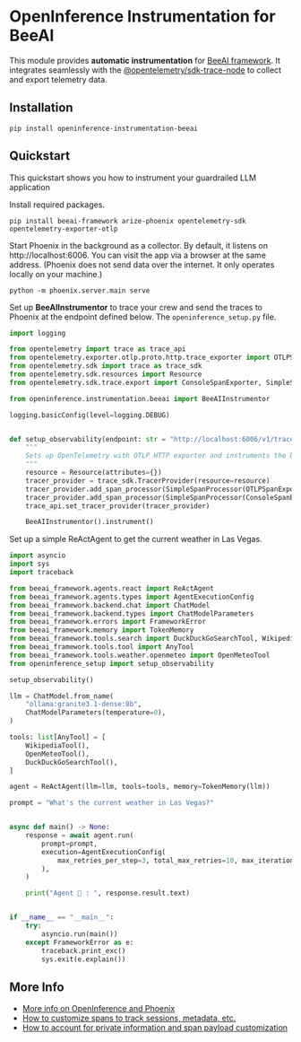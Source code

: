 # OpenInference Instrumentation for BeeAI

This module provides **automatic instrumentation** for [BeeAI framework](https://github.com/i-am-bee/beeai-framework/tree/main/python). It integrates seamlessly with the [@opentelemetry/sdk-trace-node](https://github.com/open-telemetry/opentelemetry-js/tree/main/packages/opentelemetry-sdk-trace-node) to collect and export telemetry data.

## Installation

```shell
pip install openinference-instrumentation-beeai
```

## Quickstart

This quickstart shows you how to instrument your guardrailed LLM application

Install required packages.

```shell
pip install beeai-framework arize-phoenix opentelemetry-sdk opentelemetry-exporter-otlp
```

Start Phoenix in the background as a collector. By default, it listens on http://localhost:6006. You can visit the app via a browser at the same address. (Phoenix does not send data over the internet. It only operates locally on your machine.)

```
python -m phoenix.server.main serve
```

Set up **BeeAIInstrumentor** to trace your crew and send the traces to Phoenix at the endpoint defined below. 
The `openinference_setup.py` file. 

```python
import logging

from opentelemetry import trace as trace_api
from opentelemetry.exporter.otlp.proto.http.trace_exporter import OTLPSpanExporter
from opentelemetry.sdk import trace as trace_sdk
from opentelemetry.sdk.resources import Resource
from opentelemetry.sdk.trace.export import ConsoleSpanExporter, SimpleSpanProcessor

from openinference.instrumentation.beeai import BeeAIInstrumentor

logging.basicConfig(level=logging.DEBUG)


def setup_observability(endpoint: str = "http://localhost:6006/v1/traces") -> None:
    """
    Sets up OpenTelemetry with OTLP HTTP exporter and instruments the beeai framework.
    """
    resource = Resource(attributes={})
    tracer_provider = trace_sdk.TracerProvider(resource=resource)
    tracer_provider.add_span_processor(SimpleSpanProcessor(OTLPSpanExporter(endpoint)))
    tracer_provider.add_span_processor(SimpleSpanProcessor(ConsoleSpanExporter()))
    trace_api.set_tracer_provider(tracer_provider)

    BeeAIInstrumentor().instrument()

```

Set up a simple ReActAgent to get the current weather in Las Vegas. 

```python
import asyncio
import sys
import traceback

from beeai_framework.agents.react import ReActAgent
from beeai_framework.agents.types import AgentExecutionConfig
from beeai_framework.backend.chat import ChatModel
from beeai_framework.backend.types import ChatModelParameters
from beeai_framework.errors import FrameworkError
from beeai_framework.memory import TokenMemory
from beeai_framework.tools.search import DuckDuckGoSearchTool, WikipediaTool
from beeai_framework.tools.tool import AnyTool
from beeai_framework.tools.weather.openmeteo import OpenMeteoTool
from openinference_setup import setup_observability

setup_observability()

llm = ChatModel.from_name(
    "ollama:granite3.1-dense:8b",
    ChatModelParameters(temperature=0),
)

tools: list[AnyTool] = [
    WikipediaTool(),
    OpenMeteoTool(),
    DuckDuckGoSearchTool(),
]

agent = ReActAgent(llm=llm, tools=tools, memory=TokenMemory(llm))

prompt = "What's the current weather in Las Vegas?"


async def main() -> None:
    response = await agent.run(
        prompt=prompt,
        execution=AgentExecutionConfig(
            max_retries_per_step=3, total_max_retries=10, max_iterations=20
        ),
    )

    print("Agent 🤖 : ", response.result.text)


if __name__ == "__main__":
    try:
        asyncio.run(main())
    except FrameworkError as e:
        traceback.print_exc()
        sys.exit(e.explain())

```

## More Info

* [More info on OpenInference and Phoenix](https://docs.arize.com/phoenix)
* [How to customize spans to track sessions, metadata, etc.](https://github.com/Arize-ai/openinference/tree/main/python/openinference-instrumentation#customizing-spans)
* [How to account for private information and span payload customization](https://github.com/Arize-ai/openinference/tree/main/python/openinference-instrumentation#tracing-configuration)
